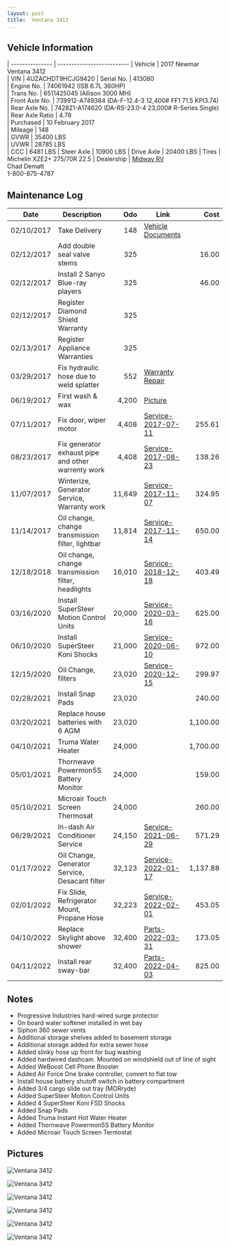 ```yaml
---
layout: post  
title:  Ventana 3412
...
```


## Vehicle Information

| --------------- | -------------------------- 
| Vehicle         | 2017 Newmar Ventana 3412                                               
| VIN             | 4UZACHDT9HCJG9420
| Serial No.      | 413080                                                                 
| Engine No.      | 74061942 (ISB 6.7L 360HP)                                                                
| Trans No.       | 6511425045 (Allison 3000 MH)                                                                 
| Front Axle No.  | 739912-A749384 (DA-F-12.4-3 12,400# FF1 71.5 KPI3.74)                                                                 
| Rear Axle No.   | 742821-A174620 (DA-RS-23.0-4 23,000# R-Series Single)                                                                 
| Rear Axle Ratio | 4.78                                                                 
| Purchased       | 10 February 2017                                                       
| Mileage         | 148                                                                    
| GVWR            | 35400 LBS                                                              
| UVWR            | 28785 LBS                                                              
| CCC             | 6481  LBS
| Steer Axle      | 10900 LBS
| Drive Axle      | 20400 LBS
| Tires           | Michelin XZE2+ 275/70R 22.5
| Dealership      | [Midway RV](http://www.midwayrv.com/)<br>Chad Dematt<br>1-800-875-4787 


## Maintenance Log

| Date       | Description                                          | Odo     | Link                       | Cost     
| ---------- | ---------------------------------------------------- | -------: | -------------------------- | --------: 
| 02/10/2017 | Take Delivery                                        |     148  | [Vehicle Documents][1]     |  
| 02/12/2017 | Add double seal valve stems                          |     325  |                            |    16.00  
| 02/12/2017 | Install 2 Sanyo Blue-ray players                     |     325  |                            |    46.00  
| 02/12/2017 | Register Diamond Shield Warranty                     |     325  |                            |          
| 02/13/2017 | Register Appliance Warranties                        |     325  |                            |          
| 03/29/2017 | Fix hydraulic hose due to weld splatter              |     552  | [Warranty Repair][2]       |
| 06/19/2017 | First wash & wax                                     |   4,200  | [Picture][3]               |
| 07/11/2017 | Fix door, wiper motor                                |   4,408  | [Service-2017-07-11][4]    |   255.61
| 08/23/2017 | Fix generator exhaust pipe and other warrenty work   |   4,408  | [Service-2017-08-23][5]    |   138.26
| 11/07/2017 | Winterize, Generator Service, Warranty work          |  11,649  | [Service-2017-11-07][6]    |   324.95
| 11/14/2017 | Oil change, change transmission filter, lightbar     |  11,814  | [Service-2017-11-14][7]    |   650.00
| 12/18/2018 | Oil change, change transmission filter, headlights   |  16,010  | [Service-2018-12-18][8]    |   403.49
| 03/16/2020 | Install SuperSteer Motion Control Units              |  20,000  | [Service-2020-03-16][9]    |   625.00
| 06/10/2020 | Install SuperSteer Koni Shocks                       |  21,000  | [Service-2020-06-10][10]   |   972.00
| 12/15/2020 | Oil Change, filters                                  |  23,020  | [Service-2020-12-15][11]   |   299.97
| 02/28/2021 | Install Snap Pads                                    |  23,020  |                            |   240.00
| 03/20/2021 | Replace house batteries with 6 AGM                   |  23,020  |                            | 1,100.00
| 04/10/2021 | Truma Water Heater                                   |  24,000  |                            | 1,700.00
| 05/01/2021 | Thornwave Powermon5S Battery Monitor                 |  24,000  |                            |   159.00
| 05/10/2021 | Microair Touch Screen Thermosat                      |  24,000  |                            |   260.00
| 06/29/2021 | In-dash Air Conditioner Service                      |  24,150  | [Service-2021-06-29][12]   |   571.29
| 01/17/2022 | Oil Change, Generator Service, Desacant filter       |  32,123  | [Service-2022-01-17][13]   | 1,137.88
| 02/01/2022 | Fix Slide, Refrigerator Mount, Propane Hose          |  32,223  | [Service-2022-02-01][14]   |   453.05
| 04/10/2022 | Replace Skylight above shower                        |  32,400  | [Parts-2022-03-31][15]     |   173.05
| 04/11/2022 | Install rear sway-bar                                |  32,400  | [Parts-2022-04-03][16]     |   825.00

## Notes

- Progressive Industries hard-wired surge protector
- On board water softener installed in wet bay
- Siphon 360 sewer vents
- Additional storage shelves added to basement storage
- Additional storage added for extra sewer hose
- Added slinky hose up front for bug washing
- Added hardwired dashcam. Mounted on windshield out of line of sight
- Added WeBoost Cell Phone Booster
- Added Air Force One brake controller, convert to flat tow
- Install house battery shutoff switch in battery compartment
- Added 3/4 cargo slide out tray (MORryde)
- Added SuperSteer Motion Control Units
- Added 4 SuperSteer Koni FSD Shocks
- Added Snap Pads
- Added Truma Instant Hot Water Heater
- Added Thornwave Powermon5S Battery Monitor
- Added Microair Touch Screen Termostat

## Pictures


![Ventana 3412](http://i.imgur.com/QaxDwt9.jpg)

![Ventana 3412](http://i.imgur.com/8oaabGt.jpg)

![Ventana 3412](http://i.imgur.com/qpkJvn0.jpg)

![Ventana 3412](http://i.imgur.com/FyQFti3.jpg)

![Ventana 3412](http://i.imgur.com/hEFctBf.jpg)

![Ventana 3412](http://i.imgur.com/CQCgs8r.jpg)

[1]: /artifacts/NewmarVentanaTitleDocuments.pdf
[2]: /artifacts/warrenty-repair.protected.pdf
[3]: https://goo.gl/photos/PvhcmT8m4j9nsFdQ9
[4]: /artifacts/service-2017-07-11.pdf
[5]: /artifacts/service-2017-08-23.pdf
[6]: /artifacts/service-2017-11-07.pdf
[7]: /artifacts/service-2017-11-14.pdf
[8]: /artifacts/service-2018-12-18.pdf
[9]: /artifacts/service-2020-03-16.pdf
[10]: /artifacts/service-2020-06-10.pdf
[11]: /artifacts/service-2020-12-15.pdf
[12]: /artifacts/service-2021-06-29.pdf
[13]: /artifacts/service-2022-01-17.pdf
[14]: /artifacts/service-2022-02-01.pdf
[15]: /artifacts/parts-2022-03-31.pdf
[16]: /artifacts/parts-2022-04-03.pdf
